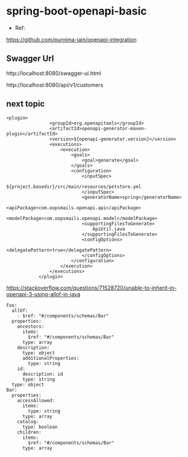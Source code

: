 
# spring-boot-openapi-basic

- Ref:

https://github.com/purnima-jain/openapi-integration

## Swagger Url

http://localhost:8080/swagger-ui.html


http://localhost:8080/api/v1/customers

## next topic

```
<plugin>
                <groupId>org.openapitools</groupId>
                <artifactId>openapi-generator-maven-plugin</artifactId>
                <version>${openapi-generator.version}</version>
                <executions>
                    <execution>
                        <goals>
                            <goal>generate</goal>
                        </goals>
                        <configuration>
                            <inputSpec>
                                ${project.basedir}/src/main/resources/petstore.yml
                            </inputSpec>
                            <generatorName>spring</generatorName>
                            <apiPackage>com.oopsmails.openapi.api</apiPackage>
                            <modelPackage>com.oopsmails.openapi.model</modelPackage>
                            <supportingFilesToGenerate>
                                ApiUtil.java
                            </supportingFilesToGenerate>
                            <configOptions>
                                <delegatePattern>true</delegatePattern>
                            </configOptions>
                        </configuration>
                    </execution>
                </executions>
            </plugin>

```

https://stackoverflow.com/questions/71528720/unable-to-inherit-in-openapi-3-using-allof-in-java


```
Foo:
  allOf:
    - $ref: "#/components/schemas/Bar"
  properties:
    ancestors:
      items:
        $ref: "#/components/schemas/Bar"
      type: array
    description:
      type: object
      additionalProperties:
        type: string
    id:
      description: id
      type: string
  type: object
Bar:
  properties:
    accessAllowed:
      items:
        type: string
      type: array
    catalog:
      type: boolean
    children:
      items:
        $ref: "#/components/schemas/Bar"
      type: array

```